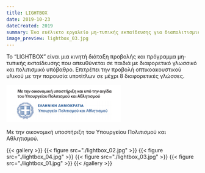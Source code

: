 ```yaml
---
title: LIGHTBOX
date: 2019-10-23
dateCreated: 2019
summary: Ένα ευέλικτο εργαλείο μη-τυπικής εκπαίδευσης για διαπολιτισμικά και διαδραστικά προγράμματα.
image_preview: lightbox_03.jpg
---
```


Το “LIGHTBOX” είναι μια κινητή διάταξη προβολής και πρόγραμμα μη-τυπικής εκπαίδευσης που απευθύνεται σε παιδιά με διαφορετικό γλωσσικό και πολιτισμικό υπόβαθρο. Επιτρέπει την προβολή οπτικοακουστικού υλικού με την παρουσία υποτίτλων σε μέχρι 8 διαφορετικές γλώσσες.

<img src="./logo_Ministry-of-Culture.png" alt="Με την οικονομική υποστήριξη του Υπουργείου Πολιτισμού και Αθλητισμού." width="300" />

Με την οικονομική υποστήριξη του Υπουργείου Πολιτισμού και Αθλητισμού.

{{< gallery >}}
    {{< figure src="./lightbox_02.jpg" >}}
    {{< figure src="./lightbox_04.jpg" >}}
    {{< figure src="./lightbox_03.jpg" >}}
    {{< figure src="./lightbox_01.jpg" >}}
{{< /gallery >}}
